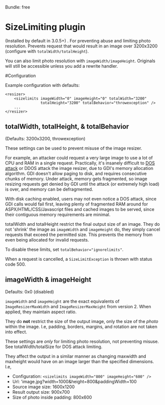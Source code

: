 Bundle: free

# SizeLimiting plugin

(Installed by default in 3.0.5+)
.
For preventing abuse and limiting photo resolution. Prevents request that would result in an image over 3200x3200 (configure with `totalWidth/totalHeight`).

You can also limit photo resolution with `imageWidth/imageHeight`. Originals will still be accessible unless you add a rewrite handler.

#Configuration

Example configuration with defaults: 

	<resizer>
		<sizelimits imageWidth="0" imageHeight="0" totalWidth="3200"
		            totalHeight="3200" totalBehavior="throwexception" />
		...
	</resizer>



## totalWidth, totalHeight, & totalBehavior

(Defaults: 3200x3200, throwexception)

These settings can be used to prevent misuse of the image resizer. 

For example, an attacker could request a very large image to use a lot of CPU and RAM in a single request. Practically, it's insanely difficult to [DOS attack](http://en.wikipedia.org/wiki/Denial-of-service_attack) or DDOS attack the image resizer, due to GDI's memory allocation algorithm. GDI doesn't allow paging to disk, and requires consecutive chunks of memory. Under attack, memory gets fragmented, so image resizing requests get denied by GDI until the attack (or extremely high load) is over, and memory can be defragmented. 

With disk caching enabled, users may not even notice a DOS attack, since GDI calls would fail first, leaving plenty of fragmented RAM around for ASPX/HTML/CSS/Javascript files and cached images to be served, since their contiguous memory requirements are minimal.

totalWidth and totalHeight restrict the final output size of an image. They do not 'shrink' the image as `imageWidth` and `imageHeight` do, they simply cancel requests that exceed the permitted size. This prevents the memory from even being allocated for invalid requests.

To disable these limits, set `totalBehavior="ignorelimits"`.

When a request is cancelled, a `SizeLimitException` is thrown with status code 500.

## imageWidth & imageHeight

Defaults: 0x0 (disabled)

`imageWidth` and `imageHeight` are the exact equivalents of `ImageResizerMaxWidth` and `ImageResizerMaxHeight` from version 2. When applied, they maintain aspect ratio.

They do **not** restrict the size of the output image, only the size of the *photo* within the image. I.e, padding, borders, margins, and rotation are not taken into effect.

These settings are *only* for limiting photo resolution, not preventing misuse. See totalWidth/totalSize for DOS attack limiting.

They affect the output in a similar manner as changing maxwidth and maxheight would have on an image larger than the specified dimensions. I.e, 

* Configuration: `<sizelimits imageWidth="800" imageHeight="600" />`
* Url: 'image.jpg?width=1000&height=800&paddingWidth=100
* Source image size: 1600x1200
* Result output size: 900x700
* Size of photo inside padding: 800x600

